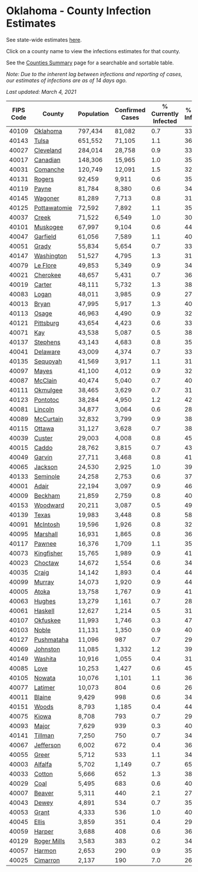 # Oklahoma - County Infection Estimates

See state-wide estimates [here](/infections/us-ok).

Click on a county name to view the infections estimates for that county.

See the [Counties Summary](/infections/summary-counties) page for a searchable and sortable table.

*Note: Due to the inherent lag between infections and reporting of cases, our estimates of infections are as of 14 days ago.*

*Last updated: March 4, 2021*

|   FIPS Code |                       County |   Population |   Confirmed Cases |   % Currently Infected |   % Total Infected |
|-------------|------------------------------|--------------|-------------------|------------------------|--------------------|
|       40109 |         [Oklahoma](oklahoma) |      797,434 |            81,082 |                    0.7 |               33.8 |
|       40143 |               [Tulsa](tulsa) |      651,552 |            71,105 |                    1.1 |               36.2 |
|       40027 |       [Cleveland](cleveland) |      284,014 |            28,758 |                    0.9 |               33.8 |
|       40017 |         [Canadian](canadian) |      148,306 |            15,965 |                    1.0 |               35.1 |
|       40031 |         [Comanche](comanche) |      120,749 |            12,091 |                    1.5 |               32.5 |
|       40131 |             [Rogers](rogers) |       92,459 |             9,911 |                    0.6 |               35.3 |
|       40119 |               [Payne](payne) |       81,784 |             8,380 |                    0.6 |               34.0 |
|       40145 |           [Wagoner](wagoner) |       81,289 |             7,713 |                    0.8 |               31.6 |
|       40125 | [Pottawatomie](pottawatomie) |       72,592 |             7,892 |                    1.1 |               35.6 |
|       40037 |               [Creek](creek) |       71,522 |             6,549 |                    1.0 |               30.5 |
|       40101 |         [Muskogee](muskogee) |       67,997 |             9,104 |                    0.6 |               44.2 |
|       40047 |         [Garfield](garfield) |       61,056 |             7,589 |                    1.1 |               40.7 |
|       40051 |               [Grady](grady) |       55,834 |             5,654 |                    0.7 |               33.2 |
|       40147 |     [Washington](washington) |       51,527 |             4,795 |                    1.3 |               31.4 |
|       40079 |         [Le Flore](le-flore) |       49,853 |             5,349 |                    0.9 |               34.9 |
|       40021 |         [Cherokee](cherokee) |       48,657 |             5,431 |                    0.7 |               36.9 |
|       40019 |             [Carter](carter) |       48,111 |             5,732 |                    1.3 |               38.7 |
|       40083 |               [Logan](logan) |       48,011 |             3,985 |                    0.9 |               27.0 |
|       40013 |               [Bryan](bryan) |       47,995 |             5,917 |                    1.3 |               40.2 |
|       40113 |               [Osage](osage) |       46,963 |             4,490 |                    0.9 |               32.0 |
|       40121 |       [Pittsburg](pittsburg) |       43,654 |             4,423 |                    0.6 |               33.3 |
|       40071 |                   [Kay](kay) |       43,538 |             5,087 |                    0.5 |               38.8 |
|       40137 |         [Stephens](stephens) |       43,143 |             4,683 |                    0.8 |               35.5 |
|       40041 |         [Delaware](delaware) |       43,009 |             4,374 |                    0.7 |               33.9 |
|       40135 |         [Sequoyah](sequoyah) |       41,569 |             3,917 |                    1.1 |               31.0 |
|       40097 |               [Mayes](mayes) |       41,100 |             4,012 |                    0.9 |               32.0 |
|       40087 |           [McClain](mcclain) |       40,474 |             5,040 |                    0.7 |               40.7 |
|       40111 |         [Okmulgee](okmulgee) |       38,465 |             3,629 |                    0.7 |               31.3 |
|       40123 |         [Pontotoc](pontotoc) |       38,284 |             4,950 |                    1.2 |               42.0 |
|       40081 |           [Lincoln](lincoln) |       34,877 |             3,064 |                    0.6 |               28.7 |
|       40089 |       [McCurtain](mccurtain) |       32,832 |             3,799 |                    0.9 |               38.4 |
|       40115 |             [Ottawa](ottawa) |       31,127 |             3,628 |                    0.7 |               38.8 |
|       40039 |             [Custer](custer) |       29,003 |             4,008 |                    0.8 |               45.2 |
|       40015 |               [Caddo](caddo) |       28,762 |             3,815 |                    0.7 |               43.8 |
|       40049 |             [Garvin](garvin) |       27,711 |             3,468 |                    0.8 |               41.3 |
|       40065 |           [Jackson](jackson) |       24,530 |             2,925 |                    1.0 |               39.5 |
|       40133 |         [Seminole](seminole) |       24,258 |             2,753 |                    0.6 |               37.2 |
|       40001 |               [Adair](adair) |       22,194 |             3,097 |                    0.9 |               46.8 |
|       40009 |           [Beckham](beckham) |       21,859 |             2,759 |                    0.8 |               40.1 |
|       40153 |         [Woodward](woodward) |       20,211 |             3,087 |                    0.5 |               49.9 |
|       40139 |               [Texas](texas) |       19,983 |             3,448 |                    0.8 |               58.3 |
|       40091 |         [McIntosh](mcintosh) |       19,596 |             1,926 |                    0.8 |               32.2 |
|       40095 |         [Marshall](marshall) |       16,931 |             1,865 |                    0.8 |               36.0 |
|       40117 |             [Pawnee](pawnee) |       16,376 |             1,709 |                    1.1 |               35.1 |
|       40073 |     [Kingfisher](kingfisher) |       15,765 |             1,989 |                    0.9 |               41.5 |
|       40023 |           [Choctaw](choctaw) |       14,672 |             1,554 |                    0.6 |               34.6 |
|       40035 |               [Craig](craig) |       14,142 |             1,893 |                    0.4 |               44.2 |
|       40099 |             [Murray](murray) |       14,073 |             1,920 |                    0.9 |               44.2 |
|       40005 |               [Atoka](atoka) |       13,758 |             1,767 |                    0.9 |               41.9 |
|       40063 |             [Hughes](hughes) |       13,279 |             1,161 |                    0.7 |               28.6 |
|       40061 |           [Haskell](haskell) |       12,627 |             1,214 |                    0.5 |               31.6 |
|       40107 |         [Okfuskee](okfuskee) |       11,993 |             1,746 |                    0.3 |               47.3 |
|       40103 |               [Noble](noble) |       11,131 |             1,350 |                    0.9 |               40.2 |
|       40127 |     [Pushmataha](pushmataha) |       11,096 |               987 |                    0.7 |               29.1 |
|       40069 |         [Johnston](johnston) |       11,085 |             1,332 |                    1.2 |               39.1 |
|       40149 |           [Washita](washita) |       10,916 |             1,055 |                    0.4 |               31.5 |
|       40085 |                 [Love](love) |       10,253 |             1,427 |                    0.6 |               45.8 |
|       40105 |             [Nowata](nowata) |       10,076 |             1,101 |                    1.1 |               36.6 |
|       40077 |           [Latimer](latimer) |       10,073 |               804 |                    0.6 |               26.5 |
|       40011 |             [Blaine](blaine) |        9,429 |               998 |                    0.6 |               34.3 |
|       40151 |               [Woods](woods) |        8,793 |             1,185 |                    0.4 |               44.2 |
|       40075 |               [Kiowa](kiowa) |        8,708 |               793 |                    0.7 |               29.7 |
|       40093 |               [Major](major) |        7,629 |               939 |                    0.3 |               40.3 |
|       40141 |           [Tillman](tillman) |        7,250 |               750 |                    0.7 |               34.1 |
|       40067 |       [Jefferson](jefferson) |        6,002 |               672 |                    0.4 |               36.8 |
|       40055 |               [Greer](greer) |        5,712 |               533 |                    1.1 |               34.2 |
|       40003 |           [Alfalfa](alfalfa) |        5,702 |             1,149 |                    0.7 |               65.8 |
|       40033 |             [Cotton](cotton) |        5,666 |               652 |                    1.3 |               38.1 |
|       40029 |                 [Coal](coal) |        5,495 |               683 |                    0.6 |               40.8 |
|       40007 |             [Beaver](beaver) |        5,311 |               440 |                    2.1 |               27.1 |
|       40043 |               [Dewey](dewey) |        4,891 |               534 |                    0.7 |               35.9 |
|       40053 |               [Grant](grant) |        4,333 |               536 |                    1.0 |               40.5 |
|       40045 |               [Ellis](ellis) |        3,859 |               351 |                    0.4 |               29.9 |
|       40059 |             [Harper](harper) |        3,688 |               408 |                    0.6 |               36.2 |
|       40129 |   [Roger Mills](roger-mills) |        3,583 |               383 |                    0.2 |               34.8 |
|       40057 |             [Harmon](harmon) |        2,653 |               290 |                    0.9 |               35.8 |
|       40025 |         [Cimarron](cimarron) |        2,137 |               190 |                    7.0 |               26.3 |